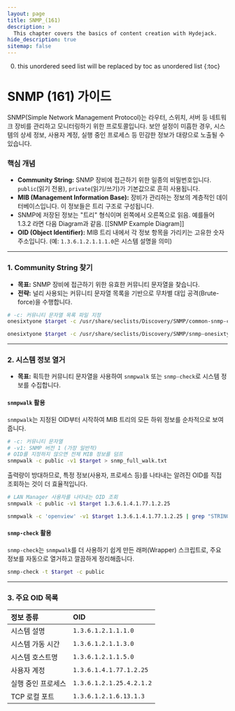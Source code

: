 ```yaml
---
layout: page
title: SNMP_(161)
description: >
  This chapter covers the basics of content creation with Hydejack.
hide_description: true
sitemap: false
---
```


0. this unordered seed list will be replaced by toc as unordered list
{:toc}

# SNMP (161) 가이드

SNMP(Simple Network Management Protocol)는 라우터, 스위치, 서버 등 네트워크 장비를 관리하고 모니터링하기 위한 프로토콜입니다. 보안 설정이 미흡한 경우, 시스템의 상세 정보, 사용자 계정, 실행 중인 프로세스 등 민감한 정보가 대량으로 노출될 수 있습니다.

### **핵심 개념**
- **Community String:** SNMP 장비에 접근하기 위한 일종의 비밀번호입니다. `public`(읽기 전용), `private`(읽기/쓰기)가 기본값으로 흔히 사용됩니다.
- **MIB (Management Information Base):** 장비가 관리하는 정보의 계층적인 데이터베이스입니다. 이 정보들은 트리 구조로 구성됩니다.
- SNMP에 저장된 정보는 "트리" 형식이며 왼쪽에서 오른쪽으로 읽음. 예를들어 1.3.2 라면 다음 Diagram과 같음.  [[SNMP Example Diagram]]
- **OID (Object Identifier):** MIB 트리 내에서 각 정보 항목을 가리키는 고유한 숫자 주소입니다. (예: `1.3.6.1.2.1.1.1.0`은 시스템 설명을 의미)

---

### **1. Community String 찾기**

- **목표:** SNMP 장비에 접근하기 위한 유효한 커뮤니티 문자열을 찾습니다.
- **전략:** 널리 사용되는 커뮤니티 문자열 목록을 기반으로 무차별 대입 공격(Brute-force)을 수행합니다.

```bash
# -c: 커뮤니티 문자열 목록 파일 지정
onesixtyone $target -c /usr/share/seclists/Discovery/SNMP/common-snmp-community-strings.txt

onesixtyone $target -c /usr/share/seclists/Discovery/SNMP/snmp-onesixtyone.txt
```

---

### **2. 시스템 정보 열거**

- **목표:** 획득한 커뮤니티 문자열을 사용하여 `snmpwalk` 또는 `snmp-check`로 시스템 정보를 수집합니다.

#### **`snmpwalk` 활용**
`snmpwalk`는 지정된 OID부터 시작하여 MIB 트리의 모든 하위 정보를 순차적으로 보여줍니다.

```bash
# -c: 커뮤니티 문자열
# -v1: SNMP 버전 1 (가장 일반적)
# OID를 지정하지 않으면 전체 MIB 정보를 덤프
snmpwalk -c public -v1 $target > snmp_full_walk.txt
```

출력량이 방대하므로, 특정 정보(사용자, 프로세스 등)를 나타내는 알려진 OID를 직접 조회하는 것이 더 효율적입니다.

```bash
# LAN Manager 사용자를 나타내는 OID 조회
snmpwalk -c public -v1 $target 1.3.6.1.4.1.77.1.2.25

snmpwalk -c 'openview' -v1 $target 1.3.6.1.4.1.77.1.2.25 | grep "STRING:" | awk -F '"' '{print $2}' > users.txt
```

#### **`snmp-check` 활용**
`snmp-check`는 `snmpwalk`를 더 사용하기 쉽게 만든 래퍼(Wrapper) 스크립트로, 주요 정보를 자동으로 열거하고 깔끔하게 정리해줍니다.

```bash
snmp-check -t $target -c public
```

---

### **3. 주요 OID 목록**

| 정보 종류 | OID |
| :--- | :--- |
| 시스템 설명 | `1.3.6.1.2.1.1.1.0` |
| 시스템 가동 시간 | `1.3.6.1.2.1.1.3.0` |
| 시스템 호스트명 | `1.3.6.1.2.1.1.5.0` |
| 사용자 계정 | `1.3.6.1.4.1.77.1.2.25` |
| 실행 중인 프로세스 | `1.3.6.1.2.1.25.4.2.1.2` |
| TCP 로컬 포트 | `1.3.6.1.2.1.6.13.1.3` |

